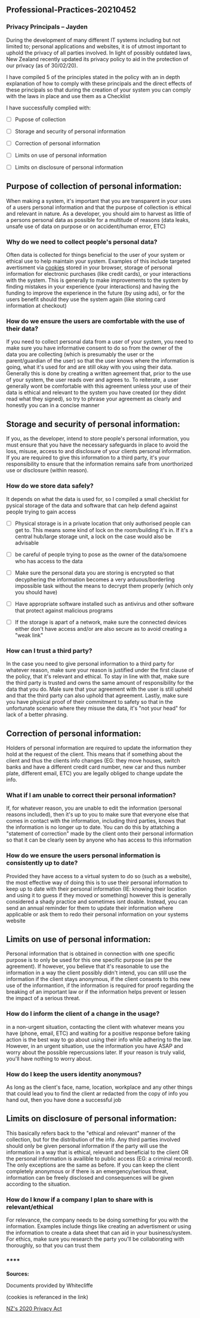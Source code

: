 ## Professional-Practices-20210452
### Privacy Principals – Jayden

During the development of many different IT systems including but not limited to; personal applications and websites, it is of utmost important to uphold the privacy of all parties involved. In light of possibly outdated laws, New Zealand recently updated its privacy policy to aid in the protection of our privacy (as of 30/02/20).


I have compiled 5 of the principles stated in the policy with an in depth explanation of how to comply with these principals and the direct effects of these principals so that during the creation of your system you can comply with the laws in place and use them as a Checklist

I have successfully complied with:
- [ ] Pupose of collection
- [ ] Storage and security of personal information
- [ ] Correction of personal information
- [ ] Limits on use of personal information
- [ ] Limits on disclosure of personal information



## **Purpose of collection of personal information:**

When making a system, it's important that you are transparent in your uses of a users personal information and that the purpose of collection is ethical and relevant in nature. As a developer, you should aim to harvest as little of a persons personal data as possible for a multitude of reasons (data leaks, unsafe use of data on purpose or on accident/human error, ETC)

### **Why do we need to collect people's personal data?**

Often data is collected for things beneficial to the user of your system or ethical use to help maintain your system. Examples of this include targeted avertisment via [cookies](https://www.allaboutcookies.org/) stored in your browser, storage of personal information for electronic purchases (like credit cards), or your interactions with the system. This is generally to make improvements to the system by finding mistakes in your experience (your interactions) and having the funding to improve the experience in the future (by using ads), or for the users benefit should they use the system again (like storing card information at checkout)

### **How do we ensure the users are comfortable with the use of their data?**

If you need to collect personal data from a user of your system, you need to make sure you have informative consent to do so from the owner of the data you are collecting (which is presumably the user or the parent/guardian of the user) so that the user knows where the information is going, what it's used for and are still okay with you using their data. Generally this is done by creating a written agreement that, prior to the use of your system, the user reads over and agrees to. To reiterate, a user generally wont be comfortable with this agreement unless your use of their data is ethical and relevant to the system you have created (or they didnt read what they signed), so try to phrase your agreement as clearly and honestly you can in a concise manner  

## **Storage and security of personal information:**

If you, as the developer, intend to store people's personal information, you must ensure that you have the necessary safeguards in place to avoid the loss, misuse, access to and disclosure of your clients personal information. If you are required to give this information to a third party, it's your responsibility to ensure that the information remains safe from unorthorized use or disclosure (within reason). 

### **How do we store data safely?**

It depends on what the data is used for, so I compiled a small checklist for pysical storage of the data and software that can help defend against people trying to gain access

- [ ] Physical storage is in a private location that only authorised people can get to. This means some kind of lock on the room/building it's in. If it's a central hub/large storage unit, a lock on the case would also be advisable
- [ ] be careful of people trying to pose as the owner of the data/somoene who has access to the data


- [ ] Make sure the personal data you are storing is encrypted so that decyphering the information becomes a very arduous/borderling impossible task without the means to decrypt them properly (which only you should have)
- [ ] Have appropriate software installed such as antivirus and other software that protect against malicious programs 
- [ ] If the storage is apart of a network, make sure the connected devices either don't have access and/or are also secure as to avoid creating a "weak link"

### **How can I trust a third party?**

In the case you need to give personal information to a third party for whatever reason, make sure your reason is justified under the first clause of the policy, that it's relevant and ethical. To stay in line with that, make sure the third party is trusted and owns the same amount of responsibility for the data that you do. Male sure that your agreement with the user is still upheld and that the third party can also uphold that agreement. Lastly, make sure you have physical proof of their commitment to safety so that in the unfortunate scenario where they misuse the data, it's "not your head" for lack of a better phrasing. 


## **Correction of personal information:**

Holders of personal information are required to update the information they hold at the request of the client. This means that if something about the client and thus the clients info changes (EG: they move houses, switch banks and have a different credit card number, new car and thus number plate, different email, ETC) you are legally obliged to change update the info. 

### **What if I am unable to correct their personal information?**

If, for whatever reason, you are unable to edit the information (personal reasons included), then it's up to you to make sure that everyone else that comes in contact with the information, including third parties, knows that the information is no longer up to date. You can do this by attatching a "statement of correction" made by the client onto their personal information so that it can be clearly seen by anyone who has access to this information

### **How do we ensure the users personal information is consistently up to date?**

Provided they have access to a virtual system to do so (such as a website), the most effective way of doing this is to use their personal information to keep up to date with their personal information (IE: knowing their location and using it to guess if they moved or something) however this is generally considered a shady practice and sometimes isnt doable. Instead, you can send an annual reminder for them to update their information where applicable or ask them to redo their personal information on your systems website

## **Limits on use of personal information:**

Personal information that is obtained in connection with one specific purpose is to only be used for this one specific purpose (as per the agreement). If however, you believe that it's reasonable to use the information in a way the client possibly didn't intend, you can still use the information if the client stays anonymous, if the client consents to this new use of the informantion, if the information is required for proof regarding the breaking of an important law or if the information helps prevent or lessen the impact of a serious threat.

### **How do I inform the client of a change in the usage?**

in a non-urgent situation, contacting the client with whatever means you have (phone, email, ETC) and waiting for a positive response before taking action is the best way to go about using their info while adhering to the law. However, in an urgent situation, use the information you have ASAP and worry about the possible repercussions later. If your reason is truly valid, you'll have nothing to worry about.

### **How do I keep the users identity anonymous?**

As long as the client's face, name, location, workplace and any other things that could lead you to find the client ar  redacted from the copy of info you hand out, then you have done a successful job

## **Limits on disclosure of personal information:**

This basically refers back to the "ethical and relevant" manner of the collection, but for the distribution of the info. Any third parties involved should only be given personal information if the party will use the information in a way that is ethical, relevant and beneficial to the client OR the personal information is availible to public access (EG: a criminal record). The only exceptions are the same as before. If you can keep the client completely anonymous or if there is an emergency/serious threat, information can be freely disclosed and consequences will be given according to the situation.

### **How do I know if a company I plan to share with is relevant/ethical**

For relevance, the company needs to be doing something for you with the information. Examples include things like creating an advertisment or using the information to create a data sheet that can aid in your business/system. For ethics, make sure you research the party you'll be collaborating with thoroughly, so that you can trust them
 
### ****


**Sources:**

Documents provided by Whitecliffe

(cookies is referanced in the link)

[NZ's 2020 Privacy Act](https://www.legislation.govt.nz/act/public/2020/0031/latest/LMS23223.html)

